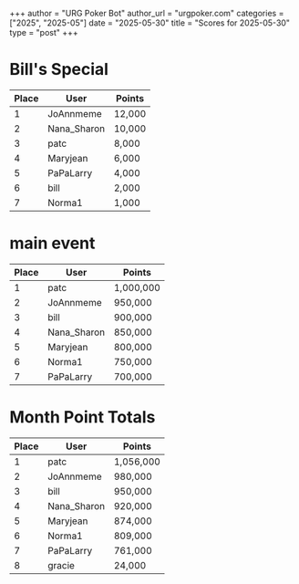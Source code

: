+++
author = "URG Poker Bot"
author_url = "urgpoker.com"
categories = ["2025", "2025-05"]
date = "2025-05-30"
title = "Scores for 2025-05-30"
type = "post"
+++
# Bill's Special

| Place | User | Points |
|-------|------|--------|
| 1 | JoAnnmeme | 12,000 |
| 2 | Nana_Sharon | 10,000 |
| 3 | patc | 8,000 |
| 4 | Maryjean | 6,000 |
| 5 | PaPaLarry | 4,000 |
| 6 | bill | 2,000 |
| 7 | Norma1 | 1,000 |

# main event

| Place | User | Points |
|-------|------|--------|
| 1 | patc | 1,000,000 |
| 2 | JoAnnmeme | 950,000 |
| 3 | bill | 900,000 |
| 4 | Nana_Sharon | 850,000 |
| 5 | Maryjean | 800,000 |
| 6 | Norma1 | 750,000 |
| 7 | PaPaLarry | 700,000 |

# Month Point Totals

| Place | User | Points |
|-------|------|--------|
| 1 | patc | 1,056,000 |
| 2 | JoAnnmeme | 980,000 |
| 3 | bill | 950,000 |
| 4 | Nana_Sharon | 920,000 |
| 5 | Maryjean | 874,000 |
| 6 | Norma1 | 809,000 |
| 7 | PaPaLarry | 761,000 |
| 8 | gracie | 24,000 |
